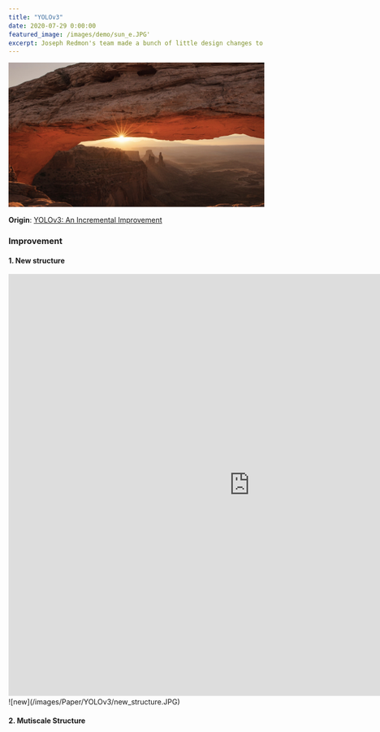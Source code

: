 ```yaml
---
title: "YOLOv3"
date: 2020-07-29 0:00:00
featured_image: /images/demo/sun_e.JPG'
excerpt: Joseph Redmon's team made a bunch of little design changes to make it better
---
```


![image](/images/demo/sun_e.JPG)

**Origin**: [YOLOv3: An Incremental Improvement](https://pjreddie.com/media/files/papers/YOLOv3.pdf)

### Improvement
#### 1. New structure
<iframe src="https://widgets.figshare.com/articles/8322632/embed?show_title=0" width="950" height="830" allowfullscreen="true" frameborder="0"></iframe>
![new](/images/Paper/YOLOv3/new_structure.JPG)

#### 2. Mutiscale Structure
